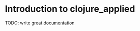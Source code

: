 # Introduction to clojure_applied

TODO: write [great documentation](http://jacobian.org/writing/what-to-write/)
